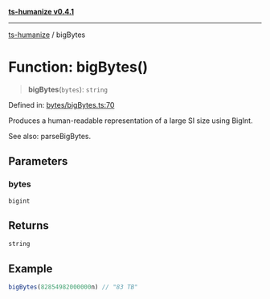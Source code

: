 [**ts-humanize v0.4.1**](../README.md)

***

[ts-humanize](../README.md) / bigBytes

# Function: bigBytes()

> **bigBytes**(`bytes`): `string`

Defined in: [bytes/bigBytes.ts:70](https://github.com/Shiv-SB/ts-humanize/blob/0d540451c5699973f9888531eb0bca5d6cf7fae3/src/bytes/bigBytes.ts#L70)

Produces a human-readable representation of a large SI size using BigInt.

See also: parseBigBytes.

## Parameters

### bytes

`bigint`

## Returns

`string`

## Example

```ts
bigBytes(82854982000000n) // "83 TB"
```
